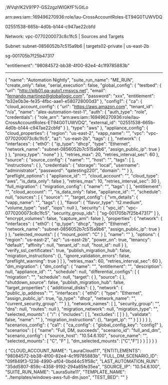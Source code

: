 
;WVqh!K2V9?P7-GS2zgzlWIGKfF%GtLo

arn:aws:iam::169496270936:role/lau-CrossAccountRoles-ET94G0TUWVDQ

	
02551538-665b-4d0b-b144-c947ae22cbfd

Network: vpc-0770200073c8c1fc5 | Sources and Targets

Subnet: subnet-0856052b7c515a9b6 | targets02-private | us-east-2b

sg-001705b7f25b47317


"entitlement": "98084572-bb38-4f00-82e4-4c1f9785883b"



------------------------
{
  "name": "Automation Nightly",
  "suite_run_name": "ME_RUN",
  "create_only": false,
  "serial_execution": false,
  "global_config": {
    "testbed": {
      "url": "http://plb01.qa-auto1.rmsvcs.net",
      "email": "fernando.martinez@globallogic.com",
      "password": "xxx",
      "entitlement": "b32e0b3e-fe35-4fbc-aae1-e580728000d3"
    },
    "config1": {
      "ca": {
        "cloud_account_config": {
          "url": "https://aws.amazon.com",
          "tenant_id": "n/a",
          "name": "alex-automation-test-1",
          "auth": {
            "auth_type": "role",
            "credentials": {
              "role_arn": "arn:aws:iam::169496270936:role/lau-CrossAccountRoles-ET94G0TUWVDQ",
              "external_id": "02551538-665b-4d0b-b144-c947ae22cbfd"
            }
          },
          "type": "aws"
        },
        "appliance_config": {
          "cloud_properties": {
            "region": "us-east-2",
            "vapp_name": "",
            "vpc": "vpc-0770200073c8c1fc5",
            "az": "us-east-2b",
            "tags": {
            },
            "network": {
              "interfaces": {
                "eth0": {
                  "ip_type": "dhcp",
                  "type": "Ethernet",
                  "network_name": "subnet-0856052b7c515a9b6",
                  "assign_public_ip": true
                }
              }
            },
            "proxy_type": "none"
          }
        },
        "retries_max": 20,
        "retries_interval_sec": 60
      },
      "source": {
        "source_config": {
          "name": "",
          "host": "",
          "tags": [
          ],
          "instructions": {
          },
          "credentials": {
            "storage": "local",
            "username": "administrator",
            "password": "qatesting220!",
            "domain": ""
          }
        },
        "preflight_options": {
          "appliance_id": "",
          "cloud_account": "",
          "cloud_type": "aws",
          "is_data_only": false
        },
        "retries_max": 10,
        "retries_interval_sec": 30
      },
      "full_migration": {
        "migration_config": {
          "name": "",
          "tags": [
          ],
          "entitlement": "",
          "cloud_account": "",
          "is_data_only": false,
          "appliance_id": "",
          "schedule": null,
          "sources": [
            {
              "source": "",
              "target_config": {
                "vm_details": {
                  "vapp_name": "",
                  "tags": {
                  },
                  "flavor": {
                    "flavor_type": "t2.medium",
                    "volume_type": "ssd",
                    "iops": null
                  },
                  "security": {
                    "vpc_id": "vpc-0770200073c8c1fc5",
                    "security_group_ids": [
                      "sg-001705b7f25b47317"
                    ]
                  },
                  "encrypt_volumes": false,
                  "capture_ami": false
                },
                "properties": {
                  "network": {
                    "interfaces": {
                      "eth0": {
                        "ip_type": "dhcp",
                        "type": "Ethernet",
                        "network_name": "subnet-0856052b7c515a9b6",
                        "assign_public_ip": true
                      }
                    }
                  },
                  "selected_mounts": [
                    {
                      "mount_point": "C"
                    }
                  ],
                  "name": ""
                },
                "options": {
                  "region": "us-east-2",
                  "az": "us-east-2b",
                  "power_on": true,
                  "tenancy": "default",
                  "affinity": null,
                  "tenant_id": null,
                  "host_id": null
                }
              },
              "verify_ssl_certificates": true,
              "publish_migration_hub": false,
              "migration_instructions": {},
              "ignore_validation_errors": false,
              "preflight_warning": true
            }
          ]
        },
        "retries_max": 60,
        "retries_interval_sec": 60
      },
      "dm_migration": {
        "dm_config": {
          "name": "",
          "entitlement": "",
          "description": null,
          "appliance_id": "",
          "schedule": null,
          "differential_configs": [
            {
              "migration": "",
              "schedule": null,
              "target": {
              },
              "source": {
              },
              "shutdown_source": false,
              "publish_migration_hub": false,
              "target_properties": {
                "additional_disks": {
                },
                "network": {
                  "public_ip_address": "",
                  "interfaces": {
                    "eth0": {
                      "type": "Ethernet",
                      "assign_public_ip": true,
                      "ip_type": "dhcp",
                      "network_name": "",
                      "current_security_group": ""
                    }
                  },
                  "network_names": [
                  ],
                  "security_group": "",
                  "dns": null,
                  "routes": null
                },
                "migration_network": null,
                "migration_type": "",
                "selected_mounts": {
                  "/": {
                    "includes": [
                    ],
                    "excludes": [
                    ]
                  }
                },
                "validate": false,
                "name": ""
              },
              "migration_instructions": {},
              "target_ip": ""
            }
          ]
        }
      }
    }
  },
  "scenarios_config": {
    "ca1": {
      "ca_config": {
        "global_config_key": "config1"
      },
      "scenarios": [
        {
          "name": "Full, DM, succeeds",
          "scenario_id": "full_and_dm",
          "scenario_config": {
            "source_host": "10.54.6.100",
            "source_name": "",
            "selected_mounts": [
              "C", "F"
            ],
            "dm_selected_mounts": ["C","F"]
          }
        }
      ]
    }
  }
}


{
    "CLOUD_ACCOUNT_NAME": "LauraCloud11",
    "ENTITLEMENTS": "98084572-bb38-4f00-82e4-4c1f9785883b",
    "FULL_DM_SCENARIO_ID": "09f849f3-1238-4990-af04-0bd44c51f58c",
    "LAST_AUTOMATION_RUN": "35dd5807-859c-4358-9192-294a85fe35ea",
    "SOURCE_IP": "10.54.6.100",
    "SUITE_RUN_NAME": "LauraSuite11",
    "TEMPLATE_NAME": "../templates/windows-aws-full-dm.json",
    "TEST_BED": ""
}
